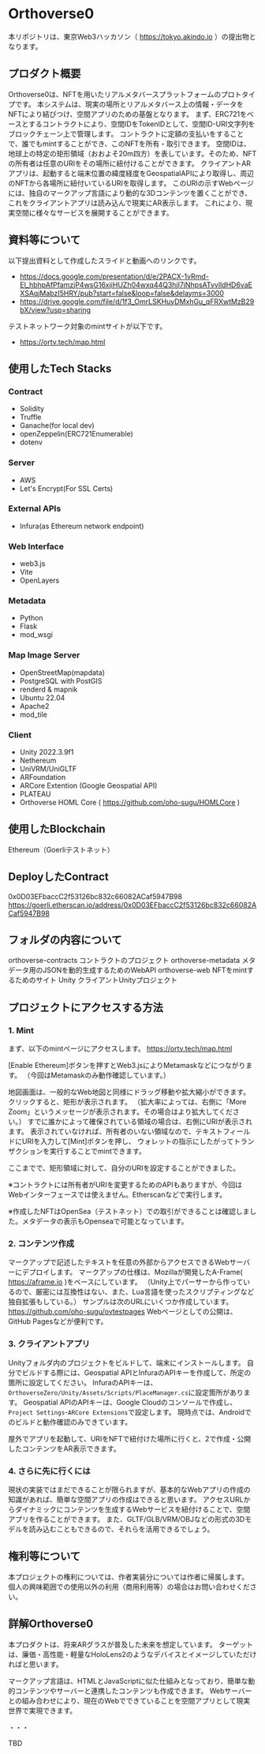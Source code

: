 # Orthoverse0

本リポジトリは、東京Web3ハッカソン（ https://tokyo.akindo.io ）の提出物となります。

## プロダクト概要

Orthoverse0は、NFTを用いたリアルメタバースプラットフォームのプロトタイプです。
本システムは、現実の場所とリアルメタバース上の情報・データをNFTにより結びつけ、空間アプリのための基盤となります。
まず、ERC721をベースとするコントラクトにより、空間IDをTokenIDとして、空間ID-URI文字列をブロックチェーン上で管理します。
コントラクトに定額の支払いをすることで、誰でもmintすることができ、このNFTを所有・取引できます。
空間IDは、地球上の特定の矩形領域（おおよそ20m四方）を表しています。そのため、NFTの所有者は任意のURIをその場所に紐付けることができます。
クライアントARアプリは、起動すると端末位置の緯度経度をGeospatialAPIにより取得し、周辺のNFTから各場所に紐付いているURIを取得します。
このURIの示すWebページには、独自のマークアップ言語により動的な3Dコンテンツを置くことができ、これをクライアントアプリは読み込んで現実にAR表示します。
これにより、現実空間に様々なサービスを展開することができます。

## 資料等について

以下提出資料として作成したスライドと動画へのリンクです。

 - https://docs.google.com/presentation/d/e/2PACX-1vRmd-El_hbhpAfPfamzjP4wsG16xjiHUZh04wxq44Q3hjI7jNhpsATvvlldHD6vaEXSAqjMabzI5HRY/pub?start=false&loop=false&delayms=3000
 - https://drive.google.com/file/d/1f3_OmrLSKHuyDMxhGu_qFRXwtMzB29bX/view?usp=sharing

テストネットワーク対象のmintサイトが以下です。

- https://ortv.tech/map.html

## 使用したTech Stacks

### Contract

 - Solidity
 - Truffle
 - Ganache(for local dev)
 - openZeppelin(ERC721Enumerable)
 - dotenv

### Server

 - AWS
 - Let's Encrypt(For SSL Certs)

### External APIs

 - Infura(as Ethereum network endpoint)

### Web Interface

 - web3.js
 - Vite
 - OpenLayers

### Metadata

 - Python
 - Flask
 - mod_wsgi

### Map Image Server

 - OpenStreetMap(mapdata)
 - PostgreSQL with PostGIS
 - renderd & mapnik
 - Ubuntu 22.04
 - Apache2
 - mod_tile

### Client

 - Unity 2022.3.9f1
 - Nethereum
 - UniVRM/UniGLTF
 - ARFoundation
 - ARCore Extention (Google Geospatial API)
 - PLATEAU
 - Orthoverse HOML Core ( https://github.com/oho-sugu/HOMLCore )

## 使用したBlockchain

Ethereum（Goerliテストネット）

## DeployしたContract

0x0D03EFbaccC2f53126bc832c66082ACaf5947B98
https://goerli.etherscan.io/address/0x0D03EFbaccC2f53126bc832c66082ACaf5947B98

## フォルダの内容について

orthoverse-contracts コントラクトのプロジェクト
orthoverse-metadata メタデータ用のJSONを動的生成するためのWebAPI
orthoverse-web NFTをmintするためのサイト
Unity クライアントUnityプロジェクト

## プロジェクトにアクセスする方法

### 1. Mint

まず、以下のmintページにアクセスします。
https://ortv.tech/map.html

[Enable Ethereum]ボタンを押すとWeb3.jsによりMetamaskなどにつながります。
（今回はMetamaskのみ動作確認しています。）

地図画面は、一般的なWeb地図と同様にドラッグ移動や拡大縮小ができます。
クリックすると、矩形が表示されます。
（拡大率によっては、右側に「More Zoom」というメッセージが表示されます。その場合はより拡大してください。）
すでに誰かによって確保されている領域の場合は、右側にURIが表示されます。
表示されていなければ、所有者のいない領域なので、テキストフィールドにURIを入力して[Mint]ボタンを押し、
ウォレットの指示にしたがってトランザクションを実行することでmintできます。

ここまでで、矩形領域に対して、自分のURIを設定することができました。

※コントラクトには所有者がURIを変更するためのAPIもありますが、今回はWebインターフェースでは使えません。Etherscanなどで実行します。

※作成したNFTはOpenSea（テストネット）での取引ができることは確認しました。メタデータの表示もOpenseaで可能となっています。

### 2. コンテンツ作成

マークアップで記述したテキストを任意の外部からアクセスできるWebサーバーにデプロイします。
マークアップの仕様は、Mozillaが開発したA-Frame( https://aframe.io )をベースにしています。
（Unity上でパーサーから作っているので、厳密には互換性はない、また、Lua言語を使ったスクリプティングなど独自拡張もしている。）
サンプルは次のURLにいくつか作成しています。 https://github.com/oho-sugu/ovtestpages 
Webページとしての公開は、GitHub Pagesなどが便利です。

### 3. クライアントアプリ

Unityフォルダ内のプロジェクトをビルドして、端末にインストールします。
自分でビルドする際には、Geospatial APIとInfuraのAPIキーを作成して、所定の箇所に設定してください。
InfuraのAPIキーは、`OrthoverseZero/Unity/Assets/Scripts/PlaceManager.cs`に設定箇所があります。
Geospatial APIのAPIキーは、Google Cloudのコンソールで作成し、`Project Settings`-`ARCore Extensions`で設定します。
現時点では、Androidでのビルドと動作確認のみできています。

屋外でアプリを起動して、URIをNFTで紐付けた場所に行くと、2で作成・公開したコンテンツをAR表示できます。

### 4. さらに先に行くには

現状の実装ではまだできることが限られますが、基本的なWebアプリの作成の知識があれば、簡単な空間アプリの作成はできると思います。
アクセスURLからダイナミックにコンテンツを生成するWebサービスを紐付けることで、空間アプリを作ることができます。
また、GLTF/GLB/VRM/OBJなどの形式の3Dモデルを読み込むこともできるので、それらを活用できるでしょう。

## 権利等について

本プロジェクトの権利については、作者実装分については作者に帰属します。
個人の興味範囲での使用以外の利用（商用利用等）の場合はお問い合わせください。

## 詳解Orthoverse0

本プロダクトは、将来ARグラスが普及した未来を想定しています。
ターゲットは、廉価・高性能・軽量なHoloLens2のようなデバイスとイメージしていただければと思います。

マークアップ言語は、HTMLとJavaScriptに似た仕組みとなっており、簡単な動的コンテンツやサーバーと連携したコンテンツも作成できます。
Webサーバーとの組み合わせにより、現在のWebでできていることを空間アプリとして現実世界で実現できます。

・・・

TBD

